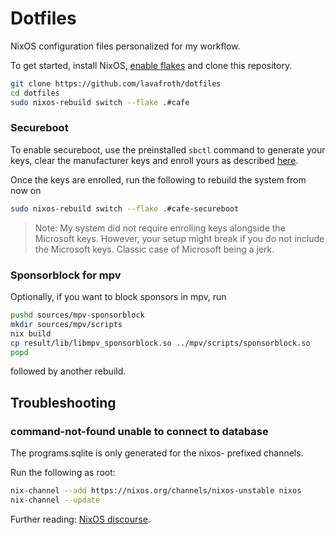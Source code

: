 # Dotfiles

NixOS configuration files personalized for my workflow.

To get started, install NixOS, [enable flakes](https://nixos.wiki/wiki/Flakes#NixOS)
and clone this repository.

```sh
git clone https://github.com/lavafroth/dotfiles
cd dotfiles
sudo nixos-rebuild switch --flake .#cafe
```

### Secureboot

To enable secureboot, use the preinstalled `sbctl` command to generate your keys,
clear the manufacturer keys and enroll yours as described [here](https://github.com/nix-community/lanzaboote/blob/master/docs/QUICK_START.md).

Once the keys are enrolled, run the following to rebuild the system from now on

```sh
sudo nixos-rebuild switch --flake .#cafe-secureboot
```

> Note: My system did not require enrolling keys alongside the Microsoft keys. However, your setup might break if you do not include the Microsoft keys. Classic case of Microsoft being a jerk.

### Sponsorblock for mpv

Optionally, if you want to block sponsors in mpv, run

```sh
pushd sources/mpv-sponsorblock
mkdir sources/mpv/scripts
nix build
cp result/lib/libmpv_sponsorblock.so ../mpv/scripts/sponsorblock.so
popd
```

followed by another rebuild.

## Troubleshooting

### command-not-found unable to connect to database

The programs.sqlite is only generated for the nixos- prefixed channels.

Run the following as root:

```sh
nix-channel --add https://nixos.org/channels/nixos-unstable nixos
nix-channel --update
```

Further reading: [NixOS discourse](https://discourse.nixos.org/t/command-not-found-unable-to-open-database/3807).
